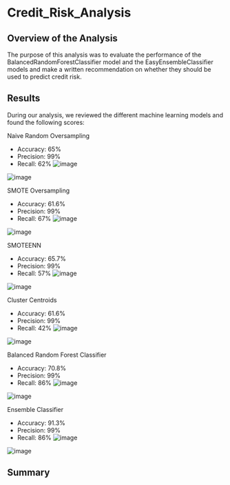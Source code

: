 # Credit_Risk_Analysis

## Overview of the Analysis
The purpose of this analysis was to evaluate the performance of the BalancedRandomForestClassifier model and the EasyEnsembleClassifier models and make a written recommendation on whether they should be used to predict credit risk. 

## Results
During our analysis, we reviewed the different machine learning models and found the following scores: 

Naive Random Oversampling
- Accuracy: 65%
- Precision: 99%
- Recall: 62%
![image](https://user-images.githubusercontent.com/115745142/221440839-2f886a7f-3ac5-4347-b6f6-95e630c45fe1.png)

![image](https://user-images.githubusercontent.com/115745142/221440850-7a54115b-9216-4ca7-9ee2-d666287721e7.png)



SMOTE Oversampling
- Accuracy: 61.6%
- Precision: 99%
- Recall: 67%
![image](https://user-images.githubusercontent.com/115745142/221440854-46c96827-90cf-4adc-bed0-0f4e2901e234.png)

![image](https://user-images.githubusercontent.com/115745142/221440857-ed2c2710-c8bf-404b-9af9-6c3b658e96e3.png)



SMOTEENN
- Accuracy: 65.7%
- Precision: 99%
- Recall: 57%
![image](https://user-images.githubusercontent.com/115745142/221440891-2f29822e-3e89-4ec4-9cab-ad355a4031cd.png)

![image](https://user-images.githubusercontent.com/115745142/221440896-d3af8b0b-4717-47e2-936b-37709106c749.png)


Cluster Centroids
- Accuracy: 61.6%
- Precision: 99%
- Recall: 42%
![image](https://user-images.githubusercontent.com/115745142/221440871-dbcd0b90-054d-4b60-81dc-4672be6fbe23.png)

![image](https://user-images.githubusercontent.com/115745142/221440879-08d99fda-98fb-4614-8fea-d43160c7251e.png)


Balanced Random Forest Classifier
- Accuracy: 70.8%
- Precision: 99%
- Recall: 86%
![image](https://user-images.githubusercontent.com/115745142/221440905-3d7c9052-aece-4eeb-a1b4-1f77ce3ac34b.png)

![image](https://user-images.githubusercontent.com/115745142/221440919-8d39035b-3600-4d9b-ab61-e3b2eeb63ae5.png)


Ensemble Classifier
- Accuracy: 91.3%
- Precision: 99%
- Recall: 86%
![image](https://user-images.githubusercontent.com/115745142/221440933-cd722fb7-789f-43e7-af05-a1fb6616721d.png)

![image](https://user-images.githubusercontent.com/115745142/221440940-7f1494b6-eab0-4adf-adbe-07d6922e5e6c.png)


## Summary
